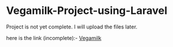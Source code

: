 # Vegamilk-Project-using-Laravel

Project is not yet complete. I will upload the files later.

here is the link (incomplete):-
[Vegamilk](www.vegamilk.netlify.app)
